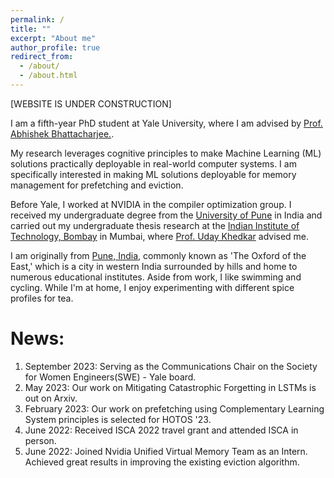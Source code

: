 ```yaml
---
permalink: /
title: ""
excerpt: "About me"
author_profile: true
redirect_from: 
  - /about/
  - /about.html
---
```

[WEBSITE IS UNDER CONSTRUCTION]

I am a fifth-year PhD student at Yale University, where I am advised by [Prof. Abhishek Bhattacharjee.](https://www.cs.yale.edu/homes/abhishek/). 

My research leverages cognitive principles to make Machine Learning (ML) solutions practically deployable in real-world computer systems. I am specifically interested in making ML solutions deployable for memory management for prefetching and eviction.  

Before Yale, I worked at NVIDIA in the compiler optimization group. I received my undergraduate degree from the [University of Pune](http://www.unipune.ac.in/) in India and carried out my undergraduate thesis research at the [Indian Institute of Technology, Bombay](https://www.iitb.ac.in/) in Mumbai, where [Prof. Uday Khedkar](https://www.cse.iitb.ac.in/~uday/) advised me.

I am originally from [Pune, India](https://pune.gov.in/), commonly known as 'The Oxford of the East,' which is a city in western India surrounded by hills and home to numerous educational institutes. Aside from work, I like swimming and cycling. While I'm at home, I enjoy experimenting with different spice profiles for tea.


News:
======
1.  September 2023: Serving as the Communications Chair on the Society for Women Engineers(SWE) - Yale board.
2.  May 2023: Our work on Mitigating Catastrophic Forgetting in LSTMs is out on Arxiv.
3.  February 2023: Our work on prefetching using Complementary Learning System principles is selected for HOTOS '23.
4.  June 2022: Received ISCA 2022 travel grant and attended ISCA in person.
5.  June 2022: Joined Nvidia Unified Virtual Memory Team as an Intern. Achieved great results in improving the existing eviction algorithm.


